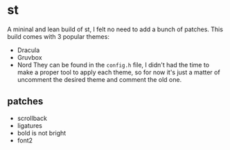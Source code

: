 # st
A mininal and lean build of st, I felt no need to add a bunch of patches. This build comes with 3 popular themes:
- Dracula
- Gruvbox
- Nord
They can be found in the `config.h` file, I didn't had the time to make a proper tool to apply each theme, so for now it's just a matter of uncomment the desired theme and comment the old one.

## patches
- scrollback
- ligatures
- bold is not bright
- font2
